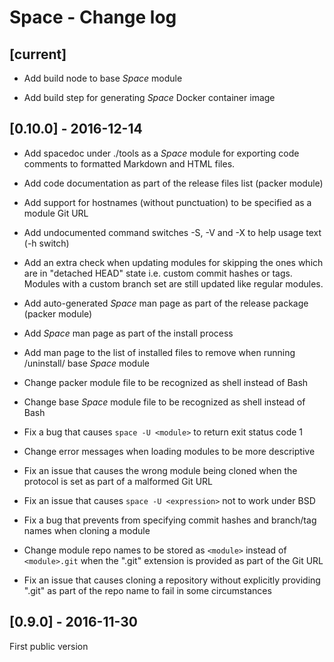 # Space - Change log

## [current]

+ Add build node to base _Space_ module

+ Add build step for generating _Space_ Docker container image


## [0.10.0] - 2016-12-14

+ Add spacedoc under ./tools as a _Space_ module for exporting code comments to formatted Markdown and HTML files.

+ Add code documentation as part of the release files list (packer module)

+ Add support for hostnames (without punctuation) to be specified as a module Git URL

+ Add undocumented command switches -S, -V and -X to help usage text (-h switch)

+ Add an extra check when updating modules for skipping the ones which are in "detached HEAD" state i.e. custom commit hashes or tags. Modules with a custom branch set are still updated like regular modules.

+ Add auto-generated _Space_ man page as part of the release package (packer module)

+ Add _Space_ man page as part of the install process

+ Add man page to the list of installed files to remove when running /uninstall/ base _Space_ module

* Change packer module file to be recognized as shell instead of Bash

* Change base _Space_ module file to be recognized as shell instead of Bash

* Fix a bug that causes `space -U <module>` to return exit status code 1

* Change error messages when loading modules to be more descriptive

* Fix an issue that causes the wrong module being cloned when the protocol is set as part of a malformed Git URL

* Fix an issue that causes `space -U <expression>` not to work under BSD

* Fix a bug that prevents from specifying commit hashes and branch/tag names when cloning a module

* Change module repo names to be stored as `<module>` instead of `<module>.git` when the ".git" extension is provided as part of the Git URL

* Fix an issue that causes cloning a repository without explicitly providing ".git" as part of the repo name to fail in some circumstances


## [0.9.0] - 2016-11-30

First public version

